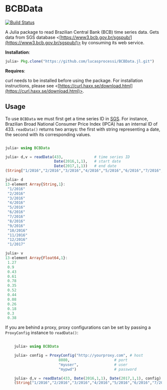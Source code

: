 # BCBData

[![Build Status](https://travis-ci.org/lucasprocessi/BCBData.jl.svg?branch=master)](https://travis-ci.org/lucasprocessi/BCBData.jl)

A Julia package to read Brazilian Central Bank (BCB) time series data. 
Gets data from SGS database <[https://www3.bcb.gov.br/sgspub/](https://www3.bcb.gov.br/sgspub/)> by consuming its web service.


**Installation**: 
```julia
julia> Pkg.clone("https://github.com/lucasprocessi/BCBData.jl.git")
```

**Requires**:

curl needs to be installed before using the package. 
For installation instructions, please see <[https://curl.haxx.se/download.html](https://curl.haxx.se/download.html)>. 

## Usage

To use `BCBData` we must first get a time series ID in [SGS](https://www3.bcb.gov.br/sgspub/). 
For instance, Brazilian Broad National Consumer Price Index (IPCA) has an internal ID of 433.
`readData()` returns two arrays: the first with string representing a date, the second with its corresponding values.

```julia

julia> using BCBData

julia> d,v = readData(433,              # time series ID 
					  Date(2016,1,1),   # start date
					  Date(2017,1,1))   # end date
(String["1/2016","2/2016","3/2016","4/2016","5/2016","6/2016","7/2016","8/2016","9/2016","10/2016","11/2016","12/2016","1/2017"],[1.27,0.9,0.43,0.61,0.78,0.35,0.52,0.44,0.08,0.26,0.18,0.3,0.38])

julia> d
13-element Array{String,1}:
 "1/2016"
 "2/2016"
 "3/2016"
 "4/2016"
 "5/2016"
 "6/2016"
 "7/2016"
 "8/2016"
 "9/2016"
 "10/2016"
 "11/2016"
 "12/2016"
 "1/2017"

julia> v
13-element Array{Float64,1}:
 1.27
 0.9
 0.43
 0.61
 0.78
 0.35
 0.52
 0.44
 0.08
 0.26
 0.18
 0.3
 0.38

```

If you are behind a proxy, proxy configurations can be set by passing a `ProxyConfig` instance to `readData()`:

```julia
	
	julia> using BCBData

	julia> config = ProxyConfig("http://yourproxy.com", # host 
						8080,                    # port
						"myuser",                # user
						"mypwd")                 # password

	julia> d,v = readData(433, Date(2016,1,1), Date(2017,1,1), config)
	(String["1/2016","2/2016","3/2016","4/2016","5/2016","6/2016","7/2016","8/2016","9/2016","10/2016","11/2016","12/2016","1/2017"],[1.27,0.9,0.43,0.61,0.78,0.35,0.52,0.44,0.08,0.26,0.18,0.3,0.38])

``` 